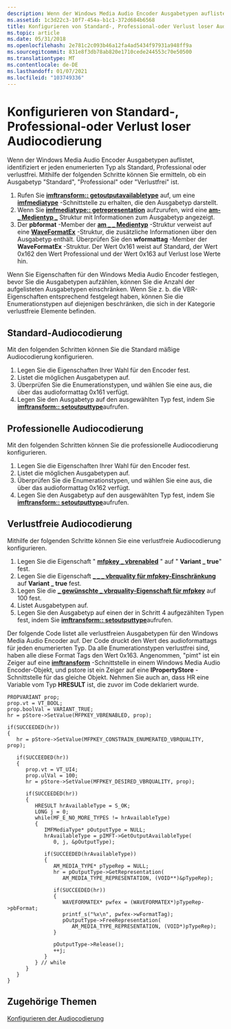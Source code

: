 ```yaml
---
description: Wenn der Windows Media Audio Encoder Ausgabetypen auflistet, identifiziert er jeden enumerierten Typ als Standard, Professional oder verlustfrei.
ms.assetid: 1c3d22c3-10f7-454a-b1c1-372d684b6568
title: Konfigurieren von Standard-, Professional-oder Verlust loser Audiocodierung
ms.topic: article
ms.date: 05/31/2018
ms.openlocfilehash: 2e781c2c093b46a12fa4ad5434f97931a948ff9a
ms.sourcegitcommit: 831e8f3db78ab820e1710cede244553c70e50500
ms.translationtype: MT
ms.contentlocale: de-DE
ms.lasthandoff: 01/07/2021
ms.locfileid: "103749336"
---
```

# <a name="configuring-standard-professional-or-lossless-audio-encoding"></a>Konfigurieren von Standard-, Professional-oder Verlust loser Audiocodierung

Wenn der Windows Media Audio Encoder Ausgabetypen auflistet, identifiziert er jeden enumerierten Typ als Standard, Professional oder verlustfrei. Mithilfe der folgenden Schritte können Sie ermitteln, ob ein Ausgabetyp "Standard", "Professional" oder "Verlustfrei" ist.

1.  Rufen Sie [**imftransform:: getoutputavailabletype**](/windows/desktop/api/mftransform/nf-mftransform-imftransform-getoutputavailabletype) auf, um eine [**imfmediatype**](/windows/desktop/api/mfobjects/nn-mfobjects-imfmediatype) -Schnittstelle zu erhalten, die den Ausgabetyp darstellt.
2.  Wenn Sie [**imfmediatype:: getrepresentation**](/windows/desktop/api/mfobjects/nf-mfobjects-imfmediatype-getrepresentation) aufzurufen, wird eine [**am- \_ Medientyp \_**](/windows/win32/api/strmif/ns-strmif-am_media_type) Struktur mit Informationen zum Ausgabetyp angezeigt.
3.  Der **pbformat** -Member der [**am \_ \_ Medientyp**](/windows/win32/api/strmif/ns-strmif-am_media_type) -Struktur verweist auf eine [**WaveFormatEx**](/previous-versions/dd757713(v=vs.85)) -Struktur, die zusätzliche Informationen über den Ausgabetyp enthält. Überprüfen Sie den **wformattag** -Member der **WaveFormatEx** -Struktur. Der Wert 0x161 weist auf Standard, der Wert 0x162 den Wert Professional und der Wert 0x163 auf Verlust lose Werte hin.

Wenn Sie Eigenschaften für den Windows Media Audio Encoder festlegen, bevor Sie die Ausgabetypen aufzählen, können Sie die Anzahl der aufgelisteten Ausgabetypen einschränken. Wenn Sie z. b. die VBR-Eigenschaften entsprechend festgelegt haben, können Sie die Enumerationstypen auf diejenigen beschränken, die sich in der Kategorie verlustfreie Elemente befinden.

## <a name="standard-audio-encoding"></a>Standard-Audiocodierung

Mit den folgenden Schritten können Sie die Standard mäßige Audiocodierung konfigurieren.

1.  Legen Sie die Eigenschaften Ihrer Wahl für den Encoder fest.
2.  Listet die möglichen Ausgabetypen auf.
3.  Überprüfen Sie die Enumerationstypen, und wählen Sie eine aus, die über das audioformattag 0x161 verfügt.
4.  Legen Sie den Ausgabetyp auf den ausgewählten Typ fest, indem Sie [**imftransform:: setoutputtype**](/windows/desktop/api/mftransform/nf-mftransform-imftransform-setoutputtype)aufrufen.

## <a name="professional-audio-encoding"></a>Professionelle Audiocodierung

Mit den folgenden Schritten können Sie die professionelle Audiocodierung konfigurieren.

1.  Legen Sie die Eigenschaften Ihrer Wahl für den Encoder fest.
2.  Listet die möglichen Ausgabetypen auf.
3.  Überprüfen Sie die Enumerationstypen, und wählen Sie eine aus, die über das audioformattag 0x162 verfügt.
4.  Legen Sie den Ausgabetyp auf den ausgewählten Typ fest, indem Sie [**imftransform:: setoutputtype**](/windows/desktop/api/mftransform/nf-mftransform-imftransform-setoutputtype)aufrufen.

## <a name="lossless-audio-encoding"></a>Verlustfreie Audiocodierung

Mithilfe der folgenden Schritte können Sie eine verlustfreie Audiocodierung konfigurieren.

1.  Legen Sie die Eigenschaft " [**mfpkey \_ vbrenabled**](mfpkey-vbrenabledproperty.md) " auf " **Variant \_ true**" fest.
2.  Legen Sie die Eigenschaft [**\_ \_ \_ vbrquality für mfpkey-Einschränkung**](mfpkey-constrain-enumerated-vbrqualityproperty.md) auf **Variant \_ true** fest.
3.  Legen Sie die [**\_ gewünschte \_ vbrquality-Eigenschaft für mfpkey**](mfpkey-desired-vbrqualityproperty.md) auf 100 fest.
4.  Listet Ausgabetypen auf.
5.  Legen Sie den Ausgabetyp auf einen der in Schritt 4 aufgezählten Typen fest, indem Sie [**imftransform:: setoutputtype**](/windows/desktop/api/mftransform/nf-mftransform-imftransform-setoutputtype)aufrufen.

Der folgende Code listet alle verlustfreien Ausgabetypen für den Windows Media Audio Encoder auf. Der Code druckt den Wert des audioformattags für jeden enumerierten Typ. Da alle Enumerationstypen verlustfrei sind, haben alle diese Format Tags den Wert 0x163. Angenommen, "pimt" ist ein Zeiger auf eine [**imftransform**](/windows/desktop/api/mftransform/nn-mftransform-imftransform) -Schnittstelle in einem Windows Media Audio Encoder-Objekt, und pstore ist ein Zeiger auf eine **IPropertyStore** -Schnittstelle für das gleiche Objekt. Nehmen Sie auch an, dass HR eine Variable vom Typ **HRESULT** ist, die zuvor im Code deklariert wurde.


```
PROPVARIANT prop;
prop.vt = VT_BOOL;
prop.boolVal = VARIANT_TRUE;
hr = pStore->SetValue(MFPKEY_VBRENABLED, prop);

if(SUCCEEDED(hr))
{
   hr = pStore->SetValue(MFPKEY_CONSTRAIN_ENUMERATED_VBRQUALITY, prop);

   if(SUCCEEDED(hr))
   {
      prop.vt = VT_UI4;
      prop.ulVal = 100;
      hr = pStore->SetValue(MFPKEY_DESIRED_VBRQUALITY, prop);
      
      if(SUCCEEDED(hr))
      {           
         HRESULT hrAvailableType = S_OK;
         LONG j = 0;
         while(MF_E_NO_MORE_TYPES != hrAvailableType)
         {
            IMFMediaType* pOutputType = NULL;     
            hrAvailableType = pIMFT->GetOutputAvailableType(
               0, j, &pOutputType);

            if(SUCCEEDED(hrAvailableType))
            {
               AM_MEDIA_TYPE* pTypeRep = NULL;
               hr = pOutputType->GetRepresentation(
                  AM_MEDIA_TYPE_REPRESENTATION, (VOID**)&pTypeRep); 
                     
               if(SUCCEEDED(hr))
               {
                  WAVEFORMATEX* pwfex = (WAVEFORMATEX*)pTypeRep->pbFormat;
                  printf_s("%x\n", pwfex->wFormatTag);
                  pOutputType->FreeRepresentation(
                     AM_MEDIA_TYPE_REPRESENTATION, (VOID*)pTypeRep);
               }

               pOutputType->Release();
               ++j;
            }                                                                  
         } // while                 
      }                                
   } 
}
```



## <a name="related-topics"></a>Zugehörige Themen

<dl> <dt>

[Konfigurieren der Audiocodierung](configuringaudioencoding.md)
</dt> </dl>

 

 
